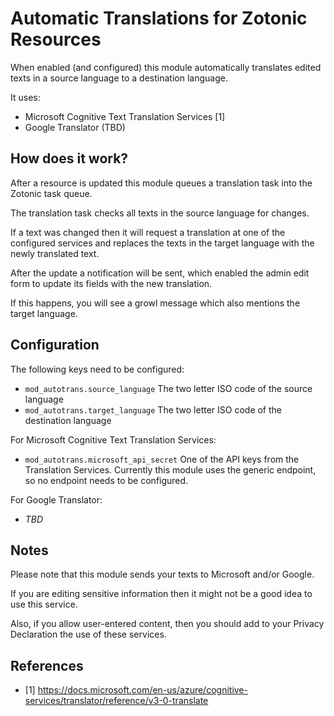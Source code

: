 Automatic Translations for Zotonic Resources
============================================

When enabled (and configured) this module automatically translates edited
texts in a source language to a destination language.

It uses:

 * Microsoft Cognitive Text Translation Services [1]
 * Google Translator (TBD)

How does it work?
-----------------

After a resource is updated this module queues a translation task into
the Zotonic task queue.

The translation task checks all texts in the source language for changes.

If a text was changed then it will request a translation at one of the
configured services and replaces the texts in the target language with the
newly translated text.

After the update a notification will be sent, which enabled the
admin edit form to update its fields with the new translation.

If this happens, you will see a growl message which also mentions the
target language.

Configuration
-------------

The following keys need to be configured:

  * `mod_autotrans.source_language` The two letter ISO code of the source language
  * `mod_autotrans.target_language` The two letter ISO code of the destination language

For Microsoft Cognitive Text Translation Services:

 * `mod_autotrans.microsoft_api_secret` One of the API keys from the Translation Services.
   Currently this module uses the generic endpoint, so no endpoint needs to be configured.

For Google Translator:

 * *TBD*

Notes
-----

Please note that this module sends your texts to Microsoft and/or Google.

If you are editing sensitive information then it might not be a good idea to use this service.

Also, if you allow user-entered content, then you should add to your Privacy Declaration the use
of these services.

References
----------

 - [1] https://docs.microsoft.com/en-us/azure/cognitive-services/translator/reference/v3-0-translate
